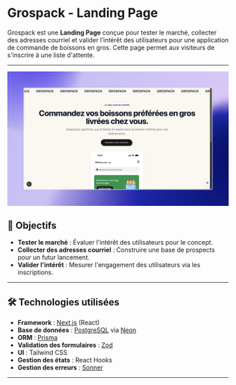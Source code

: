 # Grospack - Landing Page

Grospack est une **Landing Page** conçue pour tester le marché, collecter des adresses courriel et valider l’intérêt des utilisateurs pour une application de commande de boissons en gros. Cette page permet aux visiteurs de s'inscrire à une liste d'attente.

---

![Capture d'écran 1](images/cap1.jpeg)

## 🚀 Objectifs

- **Tester le marché** : Évaluer l'intérêt des utilisateurs pour le concept.
- **Collecter des adresses courriel** : Construire une base de prospects pour un futur lancement.
- **Valider l'intérêt** : Mesurer l'engagement des utilisateurs via les inscriptions.

---

## 🛠️ Technologies utilisées

- **Framework** : [Next.js](https://nextjs.org/) (React)
- **Base de données** : [PostgreSQL](https://www.postgresql.org/) via [Neon](https://neon.tech/)
- **ORM** : [Prisma](https://www.prisma.io/)
- **Validation des formulaires** : [Zod](https://zod.dev/)
- **UI** : Tailwind CSS
- **Gestion des états** : React Hooks
- **Gestion des erreurs** : [Sonner](https://sonner.dev/)

---
